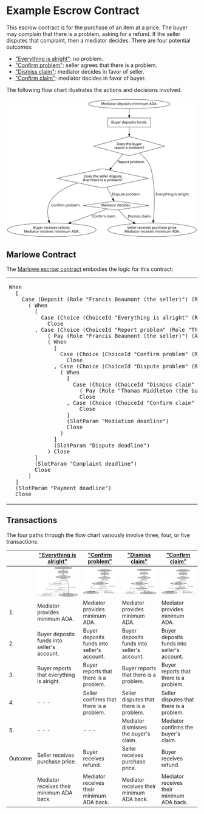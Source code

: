 # Example Escrow Contract

This escrow contract is for the purchase of an item at a price. The buyer may complain that there is a problem, asking for a refund. If the seller disputes that complaint, then a mediator decides.
There are four potential outcomes:

*   ["Everything is alright"](everything-is-alright.md): no problem.
*   ["Confirm problem"](confirm-problem.md): seller agrees that there is a problem.
*   ["Dismiss claim"](dismiss-claim.md): mediator decides in favor of seller.
*   ["Confirm claim"](confirm-claim.md): mediator decides in favor of buyer.

The following flow chart illustrates the actions and decisions involved.

![Flow chart for escrow contract.](flow-chart.svg)


## Marlowe Contract

The [Marlowe escrow contract](../../src/Language/Marlowe/CLI/Examples/Escrow.hs) embodies the logic for this contract:

<table>
<tr>
<td>
<pre>
When
  [
    Case (Deposit (Role "Francis Beaumont (the seller)") (Role "Thomas Middleton (the buyer)") ada 256)
      ( When
        [
          Case (Choice (ChoiceId "Everything is alright" (Role "Thomas Middleton (the buyer)")) [Bound 0 0])
            Close
        , Case (Choice (ChoiceId "Report problem" (Role "Thomas Middleton (the buyer)")) [Bound 1 1])
            ( Pay (Role "Francis Beaumont (the seller)") (Account (Role "Thomas Middleton (the buyer)")) ada 256 )
            ( When
              [
                Case (Choice (ChoiceId "Confirm problem" (Role "Francis Beaumont (the seller)")) [Bound 1 1])
                  Close
              , Case (Choice (ChoiceId "Dispute problem" (Role "Francis Beaumont (the seller)")) [Bound 0 0])
                ( When
                  [
                    Case (Choice (ChoiceId "Dismiss claim" (Role "Christopher Marlowe (the mediator)")) [Bound 0 0])
                      ( Pay (Role "Thomas Middleton (the buyer)") (Account (Role "Francis Beaumont (the seller)")) ada 256 )
                      Close
                  , Case (Choice (ChoiceId "Confirm claim" (Role "Christopher Marlowe (the mediator)")) [Bound 1 1])
                      Close
                  ]
                  (SlotParam "Mediation deadline")
                  Close
                )
              ]
              (SlotParam "Dispute deadline")
            ) Close
        ]
        (SlotParam "Complaint deadline")
        Close
      )
  ]
  (SlotParam "Payment deadline")
  Close
</pre>
</td>
<td>
<img alt="A Marlowe Contract for Escrow" src="escrow-0.png"/>
</td>
</tr>
</table>


## Transactions

The four paths through the flow chart variously involve three, four, or five transactions:

|         | ["Everything is alright"](everything-is-alright.md)                   | ["Confirm problem"](confirm-problem.md)                   | ["Dismiss claim"](dismiss-claim.md)                   | ["Confirm claim"](confirm-claim.md)                   |
|---------|-----------------------------------------------------------------------|-----------------------------------------------------------|-------------------------------------------------------|-------------------------------------------------------|
|         | ![Flow chart for "everything is alright".](everything-is-alright.svg) | ![Flow chart for "confirm problem".](confirm-problem.svg) | ![Flow chart for "dismiss claim".](dismiss-claim.svg) | ![Flow chart for "confirm claim".](confirm-claim.svg) |
| 1.      | Mediator provides minimum ADA.                                        | Mediator provides minimum ADA.                            | Mediator provides minimum ADA.                        | Mediator provides minimum ADA.                        |
| 2.      | Buyer deposits funds into seller's account.                           | Buyer deposits funds into seller's account.               | Buyer deposits funds into seller's account.           | Buyer deposits funds into seller's account.           |
| 3.      | Buyer reports that everything is alright.                             | Buyer reports that there is a problem.                    | Buyer reports that there is a problem.                | Buyer reports that there is a problem.                |
| 4.      | - - -                                                                 | Seller confirms that there is a problem.                  | Seller disputes that there is a problem.              | Seller disputes that there is a problem.              |
| 5.      | - - -                                                                 | - - -                                                     | Mediator dismisses the buyer's claim.                 | Mediator confirms the buyer's claim.                  |
| Outcome | Seller receives purchase price.                                       | Buyer receives refund.                                    | Seller receives purchase price.                       | Buyer receives refund.                                |
|         | Mediator receives their minimum ADA back.                             | Mediator receives their minimum ADA back.                 | Mediator receives their minimum ADA back.             | Mediator receives their minimum ADA back.             |
